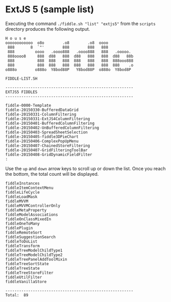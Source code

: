 ExtJS 5 (sample list)
======

Executing the command `./fiddle.sh "list" "extjs5"` from the `scripts` directory produces the following output.

    H o u s e
    oooooooooooo  o8o        .o8        .o8  oooo
     888       8  `"'        888        888   888
     888         oooo   .oooo888   .oooo888   888   .ooooo.
     888oooo8     888  d88   888  d88   888   888  d88   88b
     888          888  888   888  888   888   888  888ooo888
     888          888  888   888  888   888   888  888    .o
    o888o        o888o  Y8bod88P   Y8bod88P  o888o  Y8bod8P
    
    FIDDLE-LIST.SH
    
    --------------------------------------------------------
    EXTJS5 FIDDLES
    --------------------------------------------------------
    
    fiddle-0000-Template
    fiddle-20150330-BufferedDataGrid
    fiddle-20150331-ColumnFiltering
    fiddle-20150331-ExtJS4ColumnFiltering
    fiddle-20150401-BufferedColumnFiltering
    fiddle-20150402-UnBufferedColumnFiltering
    fiddle-20150403-SpreadSheetSelection
    fiddle-20150405-fiddle3DPieChart
    fiddle-20150406-ComplexPopUpMenu
    fiddle-20150407-ChainedStoreFiltering
    fiddle-20150407-GridFilteringToolBar
    fiddle-20150408-GridDynamicFieldFilter
    :
   

Use the `up` and `down` arrow keys to scroll up or down the list. Once you reach the bottom, the total count will
be displayed.

    fiddleInstances
    fiddleItemContextMenu
    fiddleLifeCycle
    fiddleLoadMask
    fiddleMVVM
    fiddleMVVMControllerOnly
    fiddleMetaProperty
    fiddleModelAssociations
    fiddleOnClassMixedIn
    fiddleOneToMany
    fiddlePlugin
    fiddleRemoteSort
    fiddleSuggestionSearch
    fiddleToDoList
    fiddleTransform
    fiddleTreeModelChildType1
    fiddleTreeModelChildType2
    fiddleTreePanelAddToolMixin
    fiddleTreeSortState
    fiddleTreeState
    fiddleTreeStoreFilter
    fiddleUtilFilter
    fiddleVanillaStore
    
    --------------------------------------------------------
    Total:  89
